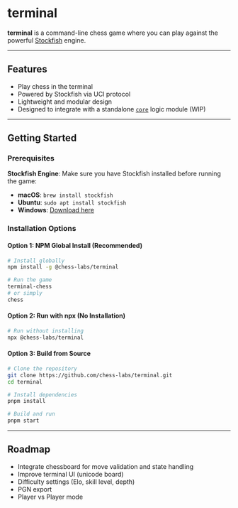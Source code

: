 # terminal

**terminal** is a command-line chess game where you can play against the powerful [Stockfish](https://stockfishchess.org/) engine.

---

## Features

- Play chess in the terminal
- Powered by Stockfish via UCI protocol
- Lightweight and modular design
- Designed to integrate with a standalone [`core`](https://github.com/chess-labs/core) logic module (WIP)

---

## Getting Started

### Prerequisites

**Stockfish Engine**: Make sure you have Stockfish installed before running the game:

- **macOS**: `brew install stockfish`
- **Ubuntu**: `sudo apt install stockfish`
- **Windows**: [Download here](https://stockfishchess.org/download/)

### Installation Options

#### Option 1: NPM Global Install (Recommended)

```bash
# Install globally
npm install -g @chess-labs/terminal

# Run the game
terminal-chess
# or simply
chess
```

#### Option 2: Run with npx (No Installation)

```bash
# Run without installing
npx @chess-labs/terminal
```

#### Option 3: Build from Source

```bash
# Clone the repository
git clone https://github.com/chess-labs/terminal.git
cd terminal

# Install dependencies
pnpm install

# Build and run
pnpm start
```

---

## Roadmap

- Integrate chessboard for move validation and state handling
- Improve terminal UI (unicode board)
- Difficulty settings (Elo, skill level, depth)
- PGN export
- Player vs Player mode
